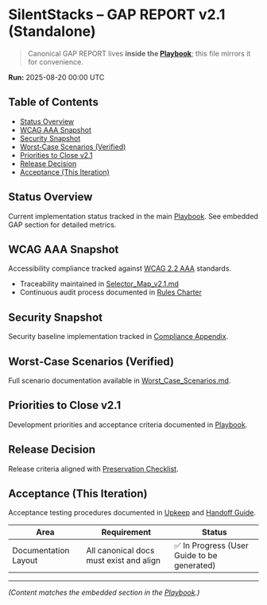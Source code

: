 # SilentStacks – GAP REPORT v2.1 (Standalone)
> Canonical GAP REPORT lives **inside the [Playbook](./Playbook_v2.1.md)**; this file mirrors it for convenience.

**Run:** 2025-08-20 00:00 UTC

## Table of Contents
- [Status Overview](#status-overview)
- [WCAG AAA Snapshot](#wcag-aaa-snapshot)
- [Security Snapshot](#security-snapshot)
- [Worst‑Case Scenarios (Verified)](#worst-case-scenarios-verified)
- [Priorities to Close v2.1](#priorities-to-close-v21)
- [Release Decision](#release-decision)
- [Acceptance (This Iteration)](#acceptance-this-iteration)

## Status Overview
Current implementation status tracked in the main [Playbook](./Playbook_v2.1.md). See embedded GAP section for detailed metrics.

## WCAG AAA Snapshot
Accessibility compliance tracked against [WCAG 2.2 AAA](https://www.w3.org/TR/WCAG22/) standards. 
- Traceability maintained in [Selector_Map_v2.1.md](./Selector_Map_v2.1.md)
- Continuous audit process documented in [Rules Charter](./RULES_CHARTER.md)

## Security Snapshot
Security baseline implementation tracked in [Compliance Appendix](./COMPLIANCE_APPENDIX.md).

## Worst‑Case Scenarios (Verified)
Full scenario documentation available in [Worst_Case_Scenarios.md](./Worst_Case_Scenarios.md).

## Priorities to Close v2.1
Development priorities and acceptance criteria documented in [Playbook](./Playbook_v2.1.md).

## Release Decision
Release criteria aligned with [Preservation Checklist](./PRESERVATION_CHECKLIST.md).

## Acceptance (This Iteration)
Acceptance testing procedures documented in [Upkeep](./UPKEEP_v2.1.md) and [Handoff Guide](./HANDOFF_GUIDE.md).

| Area                 | Requirement                              | Status   |
|----------------------|------------------------------------------|----------|
| Documentation Layout | All canonical docs must exist and align  | ✅ In Progress (User Guide to be generated) |


---

*(Content matches the embedded section in the [Playbook](./Playbook_v2.1.md).)*
